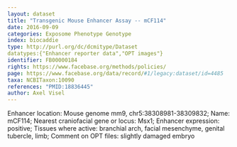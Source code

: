 ```yaml
---
layout: dataset  
title: "Transgenic Mouse Enhancer Assay -- mCF114"  
date: 2016-09-09  
categories: Exposome Phenotype Genotype  
index: biocaddie  
type: http://purl.org/dc/dcmitype/Dataset  
datatypes:{"Enhancer reporter data","OPT images"}  
identifier: FB00000184  
rights: https://www.facebase.org/methods/policies/  
page: https://www.facebase.org/data/record/#1/legacy:dataset/id=4485  
taxa: NCBITaxon:10090  
references: "PMID:18836445"  
author: Axel Visel
---
```

 Enhancer location: Mouse genome mm9, chr5:38308981-38309832; Name: mCF114; Nearest craniofacial gene or locus: Msx1; Enhancer expression: positive; Tissues where active: branchial arch, facial mesenchyme, genital tubercle, limb; Comment on OPT files: slightly damaged embryo 
